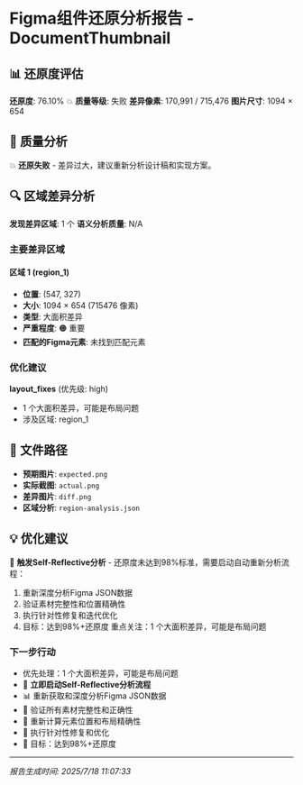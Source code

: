 # Figma组件还原分析报告 - DocumentThumbnail

## 📊 还原度评估

**还原度**: 76.10% 💥
**质量等级**: 失败
**差异像素**: 170,991 / 715,476
**图片尺寸**: 1094 × 654

## 🎯 质量分析

💥 **还原失败** - 差异过大，建议重新分析设计稿和实现方案。

## 🔍 区域差异分析

**发现差异区域**: 1 个
**语义分析质量**: N/A

### 主要差异区域


#### 区域 1 (region_1)
- **位置**: (547, 327)
- **大小**: 1094 × 654 (715476 像素)
- **类型**: 大面积差异
- **严重程度**: 🟠 重要
- **匹配的Figma元素**: 未找到匹配元素



### 优化建议


**layout_fixes** (优先级: high)
- 1 个大面积差异，可能是布局问题
- 涉及区域: region_1


## 📁 文件路径

- **预期图片**: `expected.png`
- **实际截图**: `actual.png`
- **差异图片**: `diff.png`
- **区域分析**: `region-analysis.json`

## 💡 优化建议

🔄 **触发Self-Reflective分析** - 还原度未达到98%标准，需要启动自动重新分析流程：
1. 重新深度分析Figma JSON数据
2. 验证素材完整性和位置精确性
3. 执行针对性修复和迭代优化
4. 目标：达到98%+还原度 重点关注：1 个大面积差异，可能是布局问题

### 下一步行动

- 优先处理：1 个大面积差异，可能是布局问题
- 🔄 **立即启动Self-Reflective分析流程**
- 📊 重新获取和深度分析Figma JSON数据
- 🎨 验证所有素材完整性和正确性
- 📐 重新计算元素位置和布局精确性
- 🔧 执行针对性修复和优化
- 🎯 目标：达到98%+还原度

---
*报告生成时间: 2025/7/18 11:07:33*
